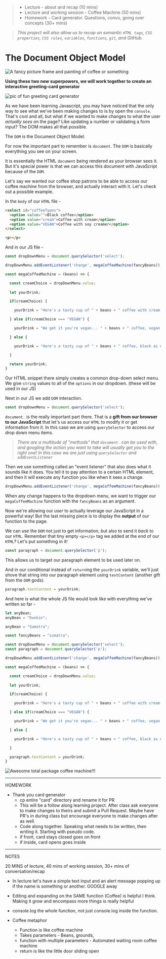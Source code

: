 > * Lecture -  about and recap (10 mins)
> * Lecture and working session - Coffee Machine (50 mins)
> * Homework - Card generator. Questions, convo, going over concepts (30+ mins)


> _This project will also allow us to recap on semantic `HTML tags`, `CSS properties`, `CSS rules`, `variables`, `functions`, `git`, and GitHub._

# The Document Object Model

![A fancy picture frame and painting of coffee or something]()

**Using these two new superpowers, we will work together to create an interactive greeting-card generator**

![pic of fun greeting card generator]()

As we have been learning Javascript, you may have noticed that the only way to see what we've been making changes to is by open the `console`. That's cool and all, but what if we wanted to make changes to what the user _actually sees_ on the page? Like updating a number or validating a form input? The DOM makes all that possible.

The `DOM` is the Document Object Model.

For now the important part to remember is `document`. The `DOM` is basically everything you see on your screen.

It is essentially the HTML `document` being rendered as your browser sees it. But it's special power is that we can access this document with JavaScript because of the `DOM`.

Let's say we wanted our coffee shop patrons to be able to access our coffee machine from the browser, and actually interact with it. Let's check out a possible example.

In the `body` of our `HTML` file -
```html
<select id="coffeeTypes"> 
  <option value="">Black coffee</option>
  <option value="cream">Coffee with cream</option>
  <option value="VEGAN">Coffee with soy creamer</option>
</select>

<p></p>
```

And in our JS file -

```javascript
const dropDownMenu = document.querySelector('select');

dropDownMenu.addEventListener('change', megaCoffeeMachine(fancyBeans));

const megaCoffeeMachine = (beans) => {

  const creamChoice = dropDownMenu.value; 
  
  let yourDrink;

  if(creamChoice) {

    yourDrink = "Here's a tasty cup of " + beans + " coffee with cream!";

  } else if(creamChoice === "VEGAN") {

    yourDrink = "We get it you're vegan... " + beans + " coffee, vegan AF!";

  } else {

    yourDrink = "Here's a tasty cup of " + beans + " coffee, black as night!";

  }

  return yourDrink;
}
```

Our HTML snippet there simply creates a common drop-down select menu. We give `string` values to all of the `options` in our dropdown. (these will be used in our JS)

Next in our JS we add `DOM` interaction.

```javascript
const dropDownMenu = document.querySelector('select');
```

`document.` is the really important part there. That is a **gift from our browser to our JavaScript** that let's us access our `HTML` to modify it or get information from it. In this case we are using `querySelector` to access our drop down menu items.

> _There are a multitude of "methods" that `document.` can be used with, and googling the action you want to take will usually get you to the right one! In this case we are just using `querySelector` and `addEventListener`_

Then we use something called an "event listener" that also does what it sounds like it does. You tell it to pay attention to a certain HTML element, and then it will execute any function you like when it sees a change. 

```javascript
dropDownMenu.addEventListener('change', megaCoffeeMachine(fancyBeans));
```

When any change happens to the dropdown menu, we want to trigger our `megaCoffeeMachine` function with the `fancyBeans` as an argument.

Now we're allowing our _user_ to actually leverage our JavaScript in a powerful way! But the last missing piece is to display the **output** of our function to the page. 

We can use the `DOM` not just to get information, but also to send it _back_ to our `HTML`. Remember that tiny empty `<p></p>` tag we added at the end of our `HTML`? Let's put something in it!

```javascript
const paragraph = document.querySelector('p');
```

This allows us to target our paragraph element to be used later on.

And in our conditional instead of `return`ing the `yourDrink` variable, we'll just shove that string into our paragraph element using `textContent` (another gift from the `DOM` gods).

```javascript
paragraph.textContent = yourDrink;
```

And here is what the whole JS file would look like with everything we've written so far -

```javascript
let anyBean;
anyBean = "Dunkin";

anyBean = "Sumatra";

const fancyBeans = "sumatra";

const dropDownMenu = document.querySelector('select');
const paragraph = document.querySelector('p');

dropDownMenu.addEventListener('change', megaCoffeeMachine(fancyBeans));

const megaCoffeeMachine = (beans) => {

  const creamChoice = dropDownMenu.value; 
  
  let yourDrink;

  if(creamChoice) {

    yourDrink = "Here's a tasty cup of " + beans + " coffee with cream!";

  } else if(creamChoice === "VEGAN") {

    yourDrink = "We get it you're vegan... " + beans + " coffee, vegan AF!";

  } else {

    yourDrink = "Here's a tasty cup of " + beans + " coffee, black as night!";

  }

  paragraph.textContent = yourDrink;
}
```

![Awesome total package coffee machine!!!]()

---

HOMEWORK

* Thank you card generator
  * cp entire "card" directory and rename it for PR
  * This will be a follow along learning project. After class ask everyone to make changes to theirs and submit a Pull Request. Maybe have PR's in during class but encourage everyone to make changes after as well.
  * Code along together. Speaking what needs to be written, then writing it. Starting with pseudo code.
  * if front, card stays closed goes on front
  * if inside, card opens goes inside

---

NOTES

20 MINS of lecture, 40 mins of working session, 30+ mins of conversation/recap

* In lecture let's have a simple text input and an alert message popping up if the name is something or another. GOOGLE away

* Editing and expanding on the SAME function (Coffee) is helpful I think. Making it grow and encompass more things is really helpful  

* console.log the whole function, not just console.log inside the function.

* Coffee metaphor
  * Function is like coffee machine
  * Takes parameters - Beans, grounds, 
  * function with multiple parameters - Automated waiting room coffee machine
  * return is like the little door sliding open